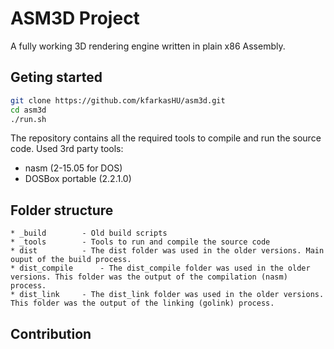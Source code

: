 # ASM3D Project
A fully working 3D rendering engine written in plain x86 Assembly.

## Geting started
```bash
git clone https://github.com/kfarkasHU/asm3d.git
cd asm3d
./run.sh
```

The repository contains all the required tools to compile and run the source code.
Used 3rd party tools:
* nasm (2-15.05 for DOS)
* DOSBox portable (2.2.1.0)

## Folder structure
```
* _build		- Old build scripts
* _tools		- Tools to run and compile the source code
* dist			- The dist folder was used in the older versions. Main ouput of the build process.
* dist_compile		- The dist_compile folder was used in the older versions. This folder was the output of the compilation (nasm) process.
* dist_link		- The dist_link folder was used in the older versions. This folder was the output of the linking (golink) process.
```

## Contribution